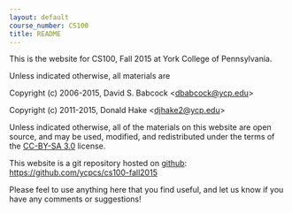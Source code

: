 ```yaml
---
layout: default
course_number: CS100
title: README
---
```


This is the website for CS100, Fall 2015 at York College of
Pennsylvania.

Unless indicated otherwise, all materials are

Copyright (c) 2006-2015, David S. Babcock &lt;<dbabcock@ycp.edu>&gt;

Copyright (c) 2011-2015, Donald Hake &lt;<djhake2@ycp.edu>&gt;

Unless indicated otherwise, all of the materials on this website
are open source, and may be used, modified, and redistributed
under the terms of the <a href="http://creativecommons.org/licenses/by-sa/3.0/us/">CC-BY-SA 3.0</a>
license.

This website is a git repository hosted on [github](https://github.com): <https://github.com/ycpcs/cs100-fall2015>

Please feel to use anything here that you find useful,
and let us know if you have any comments or suggestions!
